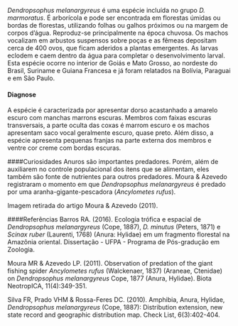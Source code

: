 ﻿*Dendropsophus melanargyreus* é uma espécie incluída no grupo *D. marmoratus*. É arborícola e pode ser encontrada em florestas úmidas ou bordas de florestas, utilizando folhas ou galhos próximos ou na margem de corpos d’água. Reproduz-se principalmente na época chuvosa. Os machos vocalizam em arbustos suspensos sobre poças e as fêmeas depositam cerca de 400 ovos, que ficam aderidos a plantas emergentes. As larvas eclodem e caem dentro da água para completar o desenvolvimento larval. Esta espécie ocorre no interior de Goiás e Mato Grosso, ao nordeste do Brasil, Suriname e Guiana Francesa e já foram relatados na Bolívia, Paraguai e em São Paulo. 


#### Diagnose
A espécie é caracterizada por apresentar dorso acastanhado a amarelo escuro com manchas marrons escuras. Membros com faixas escuras transversais, a parte oculta das coxas é marrom escuro e os machos apresentam saco vocal geralmente escuro, quase preto. Além disso, a espécie apresenta pequenas franjas na parte externa dos membros e ventre cor creme com bordas escuras.


####Curiosidades
Anuros são importantes predadores. Porém, além de auxiliarem no controle populacional dos itens que se alimentam, eles também são fonte de nutrientes para outros predadores. Moura & Azevedo registraram o momento em que *Dendropsophus melanargyreus* é predado por uma aranha-gigante-pescadora (*Ancylometes rufus*).
  

Imagem retirada do artigo Moura & Azevedo (2011). 


####Referências
Barros RA. (2016). Ecologia trófica e espacial de *Dendropsophus melanargyreus* (Cope, 1887), *D. minutus* (Peters, 1871) e *Scinax ruber* (Laurenti, 1768) (Anura: Hylidae) em um fragmento florestal na Amazônia oriental. Dissertação - UFPA - Programa de Pós-gradução em Zoologia.


Moura MR & Azevedo LP. (2011). Observation of predation of the giant fishing spider *Ancylometes rufus* (Walckenaer, 1837) (Araneae, Ctenidae) on *Dendropsophus melanargyreus* Cope, 1877 (Anura, Hylidae). Biota NeotropICA, 11(4):349-351.


Silva FR, Prado VHM & Rossa-Feres DC. (2010). Amphibia, Anura, Hylidae, *Dendropsophus
melanargyreus* (Cope, 1887): Distribution extension, new state record and geographic distribution map. Check List, 6(3):402-404.
